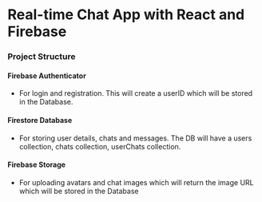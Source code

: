 # Real-time Chat App with React and Firebase

### Project Structure

#### Firebase Authenticator
- For login and registration. This will create
a userID which will be stored in the Database.

#### Firestore Database
- For storing user details, chats and messages. 
The DB will have a users collection, chats collection,
userChats collection.

#### Firebase Storage
- For uploading avatars and chat images which will
return the image URL which will be stored in the Database

